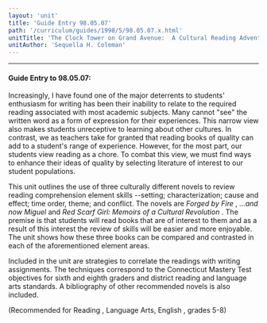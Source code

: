 ```yaml
---
layout: 'unit'
title: 'Guide Entry 98.05.07'
path: '/curriculum/guides/1998/5/98.05.07.x.html'
unitTitle: 'The Clock Tower on Grand Avenue:  A Cultural Reading Adventure'
unitAuthor: 'Sequella H. Coleman'
---
```


<body>
<hr/>
 <h4>
  Guide Entry to 98.05.07:
 </h4>
 Increasingly, I have found one of the major deterrents to students' enthusiasm for writing has been their inability to relate to the required reading associated with most academic subjects.  Many cannot "see" the written word as a form of expression for their experiences.  This narrow view also makes students unreceptive to learning about other cultures.  In contrast, we as teachers take for granted that reading books of quality can add to a student's range of experience.  However, for the most part, our students view reading as a chore.  To combat this view, we must find ways to enhance their ideas of quality by selecting literature of interest to our student populations.
 <p>
  This unit outlines the use of three culturally different novels to review reading comprehension element skills --setting; characterization; cause and effect; time order, theme; and conflict.  The novels are
  <i>
   Forged by Fire
  </i>
  ,
  <i>
   ...and now Miguel
  </i>
  and
  <i>
   Red Scarf Girl: Memoirs of a Cultural Revolution
  </i>
  .  The premise is that students will read books that are of interest to them and as a result of this interest the review of skills will be easier and more enjoyable.  The unit shows how these three books can be compared and contrasted in each of the aforementioned element areas.
 </p>
 <p>
  Included in the unit are strategies to correlate the readings with writing assignments.  The techniques correspond to the Connecticut Mastery Test objectives for sixth and eighth graders and district reading and language arts standards.  A bibliography of other recommended novels is also included.
 </p>
 <p>
  (Recommended for Reading , Language Arts, English , grades 5-8)
 </p>

</body>
